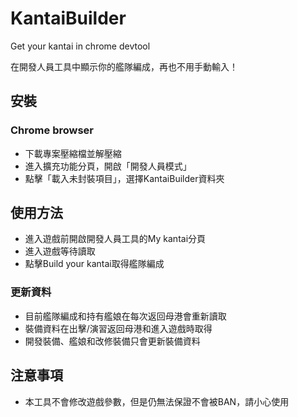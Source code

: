 # KantaiBuilder
Get your kantai in chrome devtool

在開發人員工具中顯示你的艦隊編成，再也不用手動輸入！

## 安裝
### Chrome browser
* 下載專案壓縮檔並解壓縮
* 進入擴充功能分頁，開啟「開發人員模式」
* 點擊「載入未封裝項目」，選擇KantaiBuilder資料夾

## 使用方法
* 進入遊戲前開啟開發人員工具的My kantai分頁
* 進入遊戲等待讀取
* 點擊Build your kantai取得艦隊編成
### 更新資料
* 目前艦隊編成和持有艦娘在每次返回母港會重新讀取
* 裝備資料在出擊/演習返回母港和進入遊戲時取得
* 開發裝備、艦娘和改修裝備只會更新裝備資料

## 注意事項
* 本工具不會修改遊戲參數，但是仍無法保證不會被BAN，請小心使用
